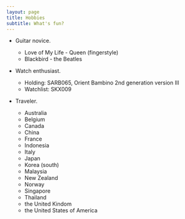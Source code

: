 ```yaml
---
layout: page
title: Hobbies
subtitle: What's fun?
---
```

* Guitar novice.
  * Love of My Life - Queen (fingerstyle)
  * Blackbird - the Beatles

* Watch enthusiast.
  * Holding: SARB065, Orient Bambino 2nd generation version III
  * Watchlist: SKX009

* Traveler.
  * Australia
  * Belgium
  * Canada
  * China
  * France
  * Indonesia
  * Italy
  * Japan
  * Korea (south)
  * Malaysia
  * New Zealand
  * Norway
  * Singapore
  * Thailand
  * the United Kindom
  * the United States of America
